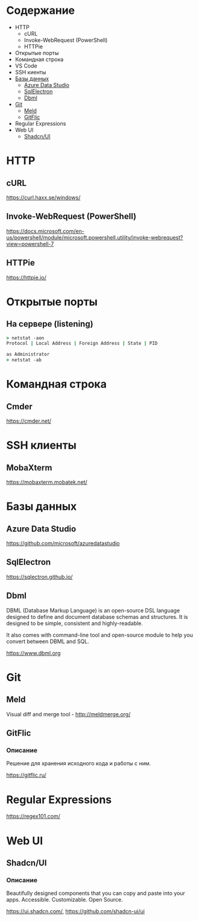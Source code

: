 
# Содержание
* HTTP
  * cURL
  * Invoke-WebRequest (PowerShell)
  * HTTPie
* Открытые порты
* Командная строка
* VS Code
* SSH киенты
* [Базы данных](#базы-данных)
  * [Azure Data Studio](#)
  * [SqlElectron](#)
  * [Dbml](#)
* [Git](#git)
  * [Meld](#meld)
  * [GitFlic](#gitflic)
* Regular Expressions
* Web UI
  * [Shadcn/UI](#shadcnui)
# HTTP
## cURL
https://curl.haxx.se/windows/
## Invoke-WebRequest (PowerShell)  
https://docs.microsoft.com/en-us/powershell/module/microsoft.powershell.utility/invoke-webrequest?view=powershell-7
## HTTPie
https://httpie.io/
# Открытые порты
## На сервере (listening)
```cmd
> netstat -aon
Protocol | Local Address | Foreign Address | State | PID

as Administrator
> netstat -ab 
```
# Командная строка
## Cmder
https://cmder.net/

# SSH клиенты
## MobaXterm
https://mobaxterm.mobatek.net/

# Базы данных
## Azure Data Studio
https://github.com/microsoft/azuredatastudio
## SqlElectron
https://sqlectron.github.io/
## Dbml
DBML (Database Markup Language) is an open-source DSL language designed to define and document database schemas and structures. It is designed to be simple, consistent and highly-readable.

It also comes with command-line tool and open-source module to help you convert between DBML and SQL.

https://www.dbml.org

# Git
## Meld
Visual diff and merge tool - http://meldmerge.org/
## GitFlic
### Описание
Решение для хранения исходного кода и работы с ним.

https://gitflic.ru/

# Regular Expressions
https://regex101.com/

# Web UI
## Shadcn/UI
### Описание
Beautifully designed components that you can copy and paste into your apps. Accessible. Customizable. Open Source. 

https://ui.shadcn.com/, https://github.com/shadcn-ui/ui
